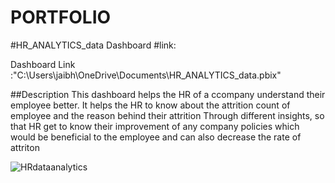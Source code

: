 # PORTFOLIO
#HR_ANALYTICS_data Dashboard
#link: 

Dashboard Link :"C:\Users\jaibh\OneDrive\Documents\HR_ANALYTICS_data.pbix"

##Description
This dashboard helps the HR of a ccompany understand their employee better. It helps the HR to know about the attrition count of employee and the reason behind their attrition Through different insights, so that HR get to know their improvement of any company policies which would be beneficial to the employee and can also decrease the rate of attriton

![HRdataanalytics](https://github.com/user-attachments/assets/a3b07ece-53c4-4aba-822b-a7d9457aa2ca)
